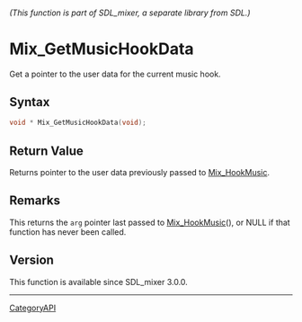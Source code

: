 ###### (This function is part of SDL_mixer, a separate library from SDL.)
# Mix_GetMusicHookData

Get a pointer to the user data for the current music hook.

## Syntax

```c
void * Mix_GetMusicHookData(void);

```

## Return Value

Returns pointer to the user data previously passed to
[Mix_HookMusic](Mix_HookMusic).

## Remarks

This returns the `arg` pointer last passed to
[Mix_HookMusic](Mix_HookMusic)(), or NULL if that function has never been
called.

## Version

This function is available since SDL_mixer 3.0.0.

----
[CategoryAPI](CategoryAPI)

